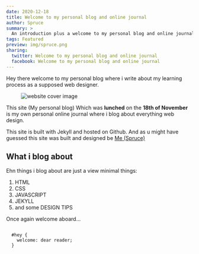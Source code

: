```yaml
---
date: 2020-12-18
title: Welcome to my personal blog and online journal
author: Spruce
summary: >
  An introduction plus a welcome to my personal blog and online journal
tags: Featured
preview: img/spruce.png
sharing:
  twitter: Welcome to my personal blog and online journal
  facebook: Welcome to my personal blog and online journal
---
```



 <p class="p-article__lead">
Hey there welcome to my personal blog where i write about my learning process as a supposed web designer.
</p>
 <figure class="p-article__img">
  <img src="/assets/img/spruce.png" alt="website cover image" />
 </figure>
<p>
This site (My personal blog) Which was <strong>lunched</strong> on the <b> 18th of November </b> is my own personal online journal where i blog about everything web design.
</p>
  <p>
  This site is built with Jekyll and hosted on Github. And as u might have guessed this site was built and designed be <a href="https://facebook.com/spruce.emma">Me (Spruce) </a>
  </p>
<h2 class='p-article__heading'>What i blog about</h2>
<p>
Ehn things i blog about are just a view minimal things:
</p>

<ol class='p-article__items'>
<li>
HTML
</li>
<li>
CSS
</li>
<li>
JAVASCRIPT
</li>
<li>
JEKYLL
</li>
<li>
and some DESIGN TIPS
</li>
</ol>
<p>Once again welcome aboard... </p>

<pre class="language-css">
<code class="language-css">
  #hey {
    welcome: dear reader;
  }
</code>
</pre>